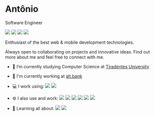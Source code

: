 # Antônio

Software Engineer

<a title="LinkedIn" href="https://www.linkedin.com/in/antonioizaias/"><img src="https://img.shields.io/badge/-antonioizaias-blue?style=flat&logo=linkedin&logoColor=white"></a> <a title="Dev.to" href="https://dev.to/antonioizaias/"><img src="https://img.shields.io/badge/-@antonioizaias-black?style=flat&logo=dev.to&logoColor=white"></a> <a title="E-mail" href="mailto:antonioizaiasgn@gmail.com?subject=Olá,%20Antônio!%20"><img src="https://img.shields.io/badge/-antonioizaiasgn@gmail.com-c14438?style=flat&logo=gmail&logoColor=white"></a> <a title="Spotify" href="https://open.spotify.com/user/31ltuel2raptfhzs6gclhgsz6tne?si=ffe5927259e94f20"><img src="https://img.shields.io/badge/-Antônio-1ED760?style=flat&logo=spotify&logoColor=white"></a>

Enthusiast of the best web & mobile development technologies.

Always open to collaborating on projects and innovative ideas. Find out more about me and feel free to connect with me.

- 🔭 I’m currently studying Computer Science at <a title="Tiradentes University" href="https://www.unit.br/en/undergraduate">Tiradentes University</a>

- 🏢 I'm currently working at <a title="alt.bank" href="https://www.linkedin.com/company/alt-bank/mycompany/">alt.bank</a>

- 💻 I work using: <a title="Dart" href="#"><img src="https://img.shields.io/badge/-Dart-blue?style=flat&logo=dart"></a> <a title="Flutter" href="#"><img src="https://img.shields.io/badge/-Flutter-blue?style=flat&logo=flutter"></a>

- ⚙️ I also use and work: <a title="Postman" href="#"><img src="https://img.shields.io/badge/-Postman-orange?style=flat&logo=postman&logoColor=white"></a> <a title="Git" href="#"><img src="https://img.shields.io/badge/-Git-f05032?style=flat&logo=git&logoColor=white"></a> <a title="JetBrains Tools" href="#"><img src="https://img.shields.io/badge/-JetBrains%20Tools-black?style=flat&logo=jetbrains&logoColor=white"></a> <a title="Silicon" href="#"><img src="https://img.shields.io/badge/-Silicon-grey?style=flat&logo=apple&logoColor=white"></a> <a title="Docker" href="#"><img src="https://img.shields.io/badge/-Docker-0162cc?style=flat&logo=docker&logoColor=white"></a> <a title="Figma" href="#"><img src="https://img.shields.io/badge/-Figma-a259ff?style=flat&logo=figma&logoColor=white"></a>

- 🌱 Learning all about: <a title="JavaScript" href="#"><img src="https://img.shields.io/badge/-JavaScript-black?style=flat&logo=javascript"></a> <a title="Python" href="#"><img src="https://img.shields.io/badge/-Python-1e415e?style=flat&logo=python&logoColor=white"></a>